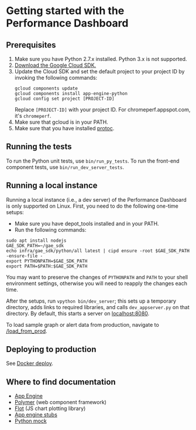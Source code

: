 # Getting started with the Performance Dashboard

## Prerequisites

1. Make sure you have Python 2.7.x installed. Python 3.x is not supported.
2. [Download the Google Cloud SDK.](https://cloud.google.com/sdk/downloads)
3. Update the Cloud SDK and set the default project to your project ID by
   invoking the following commands:
   ```
   gcloud components update
   gcloud components install app-engine-python
   gcloud config set project [PROJECT-ID]
   ```
   Replace `[PROJECT-ID]` with your project ID. For chromeperf.appspot.com,
   it's `chromeperf`.
4. Make sure that gcloud is in your PATH.
5. Make sure that you have installed
[protoc](https://github.com/protocolbuffers/protobuf).

## Running the tests

To run the Python unit tests, use `bin/run_py_tests`. To run the front-end
component tests, use `bin/run_dev_server_tests`.

## Running a local instance

Running a local instance (i.e., a dev server) of the Performance Dashboard is
only supported on Linux. First, you need to do the following one-time setups:

- Make sure you have depot\_tools installed and in your PATH.
- Run the following commands:
```
sudo apt install nodejs
GAE_SDK_PATH=~/gae_sdk
echo infra/gae_sdk/python/all latest | cipd ensure -root $GAE_SDK_PATH -ensure-file -
export PYTHONPATH=$GAE_SDK_PATH
export PATH=$PATH:$GAE_SDK_PATH
```

You may want to preserve the changes of `PYTHONPATH` and `PATH` to your shell
environment settings, otherwise you will need to reapply the changes each time.

After the setups, run `vpython bin/dev_server`;
this sets up a temporary directory, adds links to
required libraries, and calls `dev_appserver.py` on that directory.  By
default, this starts a server on [localhost:8080](http://localhost:8080/).

To load sample graph or alert data from production, navigate to
[/load\_from\_prod](http://localhost:8080/load_from_prod).

## Deploying to production

See [Docker deploy](/dashboard/dev_dockerfiles/README.md).

## Where to find documentation

- [App Engine](https://developers.google.com/appengine/docs/python/)
- [Polymer](http://www.polymer-project.org/) (web component framework)
- [Flot](http://flotcharts.org/) (JS chart plotting library)
- [App engine stubs](https://developers.google.com/appengine/docs/python/tools/localunittesting)
- [Python mock](http://www.voidspace.org.uk/python/mock/)
